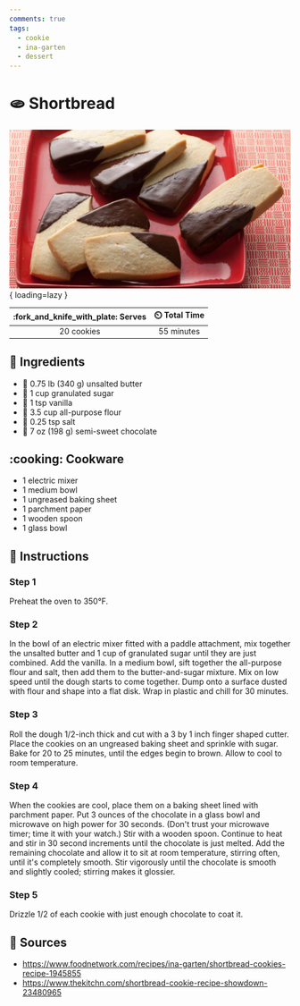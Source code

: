 ```yaml
---
comments: true
tags:
  - cookie
  - ina-garten
  - dessert
---
```

# :flatbread: Shortbread

![Shortbread][1]{ loading=lazy }

| :fork_and_knife_with_plate: Serves | :timer_clock: Total Time |
|:----------------------------------:|:-----------------------: |
| 20 cookies | 55 minutes |

## :salt: Ingredients

- :butter: 0.75 lb (340 g) unsalted butter
- :candy: 1 cup granulated sugar
- :icecream: 1 tsp vanilla
- :ear_of_rice: 3.5 cup all-purpose flour
- :salt: 0.25 tsp salt
- :chocolate_bar: 7 oz (198 g) semi-sweet chocolate

## :cooking: Cookware

- 1 electric mixer
- 1 medium bowl
- 1 ungreased baking sheet
- 1 parchment paper
- 1 wooden spoon
- 1 glass bowl

## :pencil: Instructions

### Step 1

Preheat the oven to 350°F.

### Step 2

In the bowl of an electric mixer fitted with a paddle attachment, mix together the unsalted butter and 1 cup of
granulated sugar until they are just combined. Add the vanilla. In a medium bowl, sift together the all-purpose flour
and salt, then add them to the butter-and-sugar mixture. Mix on low speed until the dough starts to come together. Dump
onto a surface dusted with flour and shape into a flat disk. Wrap in plastic and chill for 30 minutes.

### Step 3

Roll the dough 1/2-inch thick and cut with a 3 by 1 inch finger shaped cutter. Place the cookies on an ungreased baking
sheet and sprinkle with sugar. Bake for 20 to 25 minutes, until the edges begin to brown. Allow to cool to room
temperature.

### Step 4

When the cookies are cool, place them on a baking sheet lined with parchment paper. Put 3 ounces of the chocolate in a
glass bowl and microwave on high power for 30 seconds. (Don't trust your microwave timer; time it with your watch.) Stir
with a wooden spoon. Continue to heat and stir in 30 second increments until the chocolate is just melted. Add the
remaining chocolate and allow it to sit at room temperature, stirring often, until it's completely smooth. Stir
vigorously until the chocolate is smooth and slightly cooled; stirring makes it glossier.

### Step 5

Drizzle 1/2 of each cookie with just enough chocolate to coat it.

## :link: Sources

- <https://www.foodnetwork.com/recipes/ina-garten/shortbread-cookies-recipe-1945855>
- <https://www.thekitchn.com/shortbread-cookie-recipe-showdown-23480965>

[1]: <../assets/images/shortbread.jpg>
